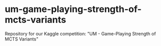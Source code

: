 # um-game-playing-strength-of-mcts-variants
Repository for our Kaggle competition: "UM - Game-Playing Strength of MCTS Variants"
